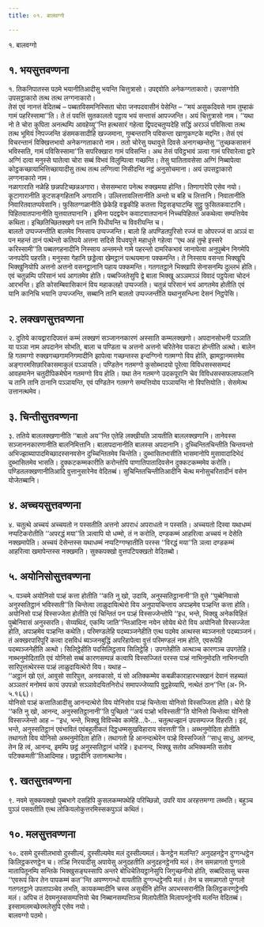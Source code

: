 ```yaml
---
title: ०१. बालवग्गो

---
```

१. बालवग्गो  


## १. भयसुत्तवण्णना

१. तिकनिपातस्स पठमे भयानीतिआदीसु भयन्ति चित्तुत्रासो। उपद्दवोति अनेकग्गताकारो। उपसग्गोति उपसट्ठाकारो तत्थ तत्थ लग्गनाकारो।  
तेसं एवं नानत्तं वेदितब्बं – पब्बतविसमनिस्सिता चोरा जनपदवासीनं पेसेन्ति – ‘‘मयं असुकदिवसे नाम तुम्हाकं गामं पहरिस्सामा’’ति। ते तं पवत्तिं सुतकालतो पट्ठाय भयं सन्तासं आपज्जन्ति। अयं चित्तुत्रासो नाम। ‘‘यथा नो ते चोरा कुपिता अनत्थम्पि आवहेय्यु’’न्ति हत्थसारं गहेत्वा द्विपदचतुप्पदेहि सद्धिं अरञ्ञं पविसित्वा तत्थ तत्थ भूमियं निपज्जन्ति डंसमकसादीहि खज्जमाना, गुम्बन्तरानि पविसन्ता खाणुकण्टके मद्दन्ति। तेसं एवं विचरन्तानं विक्खित्तभावो अनेकग्गताकारो नाम। ततो चोरेसु यथावुत्ते दिवसे अनागच्छन्तेसु ‘‘तुच्छकसासनं भविस्सति, गामं पविसिस्सामा’’ति सपरिक्खारा गामं पविसन्ति। अथ तेसं पविट्ठभावं ञत्वा गामं परिवारेत्वा द्वारे अग्गिं दत्वा मनुस्से घातेत्वा चोरा सब्बं विभवं विलुम्पित्वा गच्छन्ति। तेसु घातितावसेसा अग्गिं निब्बापेत्वा कोट्ठकच्छायाभित्तिच्छायादीसु तत्थ तत्थ लग्गित्वा निसीदन्ति नट्ठं अनुसोचमाना। अयं उपसट्ठाकारो लग्गनाकारो नाम।  
नळागाराति नळेहि छन्नपटिच्छन्नअगारा। सेससम्भारा पनेत्थ रुक्खमया होन्ति। तिणागारेपि एसेव नयो। कूटागारानीति कूटसङ्गहितानि अगारानि। उल्लित्तावलित्तानीति अन्तो च बहि च लित्तानि। निवातानीति निवारितवातप्पवेसानि। फुसितग्गळानीति छेकेहि वड्ढकीहि कतत्ता पिट्ठसङ्घाटम्हि सुट्ठु फुसितकवाटानि। पिहितवातपानानीति युत्तवातपानानि। इमिना पदद्वयेन कवाटवातपानानं निच्चपिहिततं अकथेत्वा सम्पत्तियेव कथिता। इच्छितिच्छितक्खणे पन तानि पिधीयन्ति च विवरीयन्ति च।  
बालतो उप्पज्जन्तीति बालमेव निस्साय उप्पज्जन्ति। बालो हि अपण्डितपुरिसो रज्जं वा ओपरज्जं वा अञ्ञं वा पन महन्तं ठानं पत्थेन्तो कतिपये अत्तना सदिसे विधवपुत्ते महाधुत्ते गहेत्वा ‘‘एथ अहं तुम्हे इस्सरे करिस्सामी’’ति पब्बतगहनादीनि निस्साय अन्तमन्ते गामे पहरन्तो दामरिकभावं जानापेत्वा अनुपुब्बेन निगमेपि जनपदेपि पहरति। मनुस्सा गेहानि छड्डेत्वा खेमट्ठानं पत्थयमाना पक्कमन्ति। ते निस्साय वसन्ता भिक्खूपि भिक्खुनियोपि अत्तनो अत्तनो वसनट्ठानानि पहाय पक्कमन्ति। गतगतट्ठाने भिक्खापि सेनासनम्पि दुल्लभं होति। एवं चतुन्नम्पि परिसानं भयं आगतमेव होति। पब्बज्जितेसुपि द्वे बाला भिक्खू अञ्ञमञ्ञं विवादं पट्ठपेत्वा चोदनं आरभन्ति। इति कोसम्बिवासिकानं विय महाकलहो उप्पज्जति। चतुन्नं परिसानं भयं आगतमेव होतीति एवं यानि कानिचि भयानि उप्पज्जन्ति, सब्बानि तानि बालतो उप्पज्जन्तीति यथानुसन्धिना देसनं निट्ठपेसि।  


## २. लक्खणसुत्तवण्णना

२. दुतिये कायद्वारादिपवत्तं कम्मं लक्खणं सञ्जाननकारणं अस्साति कम्मलक्खणो। अपदानसोभनी पञ्ञाति या पञ्ञा नाम अपदानेन सोभति, बाला च पण्डिता च अत्तनो अत्तनो चरितेनेव पाकटा होन्तीति अत्थो। बालेन हि गतमग्गो रुक्खगच्छगामनिगमादीनि झापेत्वा गच्छन्तस्स इन्दग्गिनो गतमग्गो विय होति, झामट्ठानमत्तमेव अङ्गारमसिछारिकासमाकुलं पञ्ञायति। पण्डितेन गतमग्गो कुसोब्भादयो पूरेत्वा विविधसस्ससम्पदं आवहमानेन चतुदीपिकमेघेन गतमग्गो विय होति। यथा तेन गतमग्गे उदकपूरानि चेव विविधसस्सफलाफलानि च तानि तानि ठानानि पञ्ञायन्ति, एवं पण्डितेन गतमग्गे सम्पत्तियोव पञ्ञायन्ति नो विपत्तियोति। सेसमेत्थ उत्तानत्थमेव।  


## ३. चिन्तीसुत्तवण्णना

३. ततिये बाललक्खणानीति ‘‘बालो अय’’न्ति एतेहि लक्खीयति ञायतीति बाललक्खणानि। तानेवस्स सञ्जाननकारणानीति बालनिमित्तानि। बालापदानानीति बालस्स अपदानानि। दुच्चिन्तितचिन्तीति चिन्तयन्तो अभिज्झाब्यापादमिच्छादस्सनवसेन दुच्चिन्तितमेव चिन्तेति। दुब्भासितभासीति भासमानोपि मुसावादादिभेदं दुब्भासितमेव भासति। दुक्कटकम्मकारीति करोन्तोपि पाणातिपातादिवसेन दुक्कटकम्ममेव करोति। पण्डितलक्खणानीतिआदि वुत्तानुसारेनेव वेदितब्बं। सुचिन्तितचिन्तीतिआदीनि चेत्थ मनोसुचरितादीनं वसेन योजेतब्बानि।  


## ४. अच्चयसुत्तवण्णना

४. चतुत्थे अच्चयं अच्चयतो न पस्सतीति अत्तनो अपराधं अपराधतो न पस्सति। अच्चयतो दिस्वा यथाधम्मं नप्पटिकरोतीति ‘‘अपरद्धं मया’’ति ञत्वापि यो धम्मो, तं न करोति, दण्डकम्मं आहरित्वा अच्चयं न देसेति नक्खमापेति। अच्चयं देसेन्तस्स यथाधम्मं नप्पटिग्गण्हातीति परस्स ‘‘विरद्धं मया’’ति ञत्वा दण्डकम्मं आहरित्वा खमापेन्तस्स नक्खमति। सुक्कपक्खो वुत्तपटिपक्खतो वेदितब्बो।  


## ५. अयोनिसोसुत्तवण्णना

५. पञ्चमे अयोनिसो पञ्हं कत्ता होतीति ‘‘कति नु खो, उदायि, अनुस्सतिट्ठानानी’’ति वुत्ते ‘‘पुब्बेनिवासो अनुस्सतिट्ठानं भविस्सती’’ति चिन्तेत्वा लाळुदायित्थेरो विय अनुपायचिन्ताय अपञ्हमेव पञ्हन्ति कत्ता होति। अयोनिसो पञ्हं विस्सज्जेता होतीति एवं चिन्तितं पन पञ्हं विस्सज्जेन्तोपि ‘‘इध, भन्ते, भिक्खु अनेकविहितं पुब्बेनिवासं अनुस्सरति। सेय्यथिदं, एकम्पि जाति’’न्तिआदिना नयेन सोयेव थेरो विय अयोनिसो विस्सज्जेता होति, अपञ्हमेव पञ्हन्ति कथेति। परिमण्डलेहि पदब्यञ्जनेहीति एत्थ पदमेव अत्थस्स ब्यञ्जनतो पदब्यञ्जनं। तं अक्खरपारिपूरिं कत्वा दसविधं ब्यञ्जनबुद्धिं अपरिहापेत्वा वुत्तं परिमण्डलं नाम होति, एवरूपेहि पदब्यञ्जनेहीति अत्थो। सिलिट्ठेहीति पदसिलिट्ठताय सिलिट्ठेहि। उपगतेहीति अत्थञ्च कारणञ्च उपगतेहि। नाब्भनुमोदिताति एवं योनिसो सब्बं कारणसम्पन्नं कत्वापि विस्सज्जितं परस्स पञ्हं नाभिनुमोदति नाभिनन्दति सारिपुत्तत्थेरस्स पञ्हं लाळुदायित्थेरो विय। यथाह –  
‘‘अट्ठानं खो एतं, आवुसो सारिपुत्त, अनवकासो, यं सो अतिक्कम्मेव कबळीकाराहारभक्खानं देवानं सहब्यतं अञ्ञतरं मनोमयं कायं उपपन्नो सञ्ञावेदयितनिरोधं समापज्जेय्यापि वुट्ठहेय्यापि, नत्थेतं ठान’’न्ति (अ॰ नि॰ ५.१६६)।  
योनिसो पञ्हं कत्तातिआदीसु आनन्दत्थेरो विय योनिसोव पञ्हं चिन्तेत्वा योनिसो विस्सज्जिता होति। थेरो हि ‘‘कति नु खो, आनन्द, अनुस्सतिट्ठानानी’’ति पुच्छितो ‘‘अयं पञ्हो भविस्सती’’ति योनिसो चिन्तेत्वा योनिसो विस्सज्जेन्तो आह – ‘‘इध, भन्ते, भिक्खु विविच्चेव कामेहि…पे॰… चतुत्थज्झानं उपसम्पज्ज विहरति। इदं, भन्ते, अनुस्सतिट्ठानं एवंभावितं एवंबहुलीकतं दिट्ठधम्मसुखविहाराय संवत्तती’’ति। अब्भनुमोदिता होतीति तथागतो विय योनिसो अब्भनुमोदिता होति। तथागतो हि आनन्दत्थेरेन पञ्हे विस्सज्जिते ‘‘साधु साधु, आनन्द, तेन हि त्वं, आनन्द, इमम्पि छट्ठं अनुस्सतिट्ठानं धारेहि। इधानन्द, भिक्खु सतोव अभिक्कमति सतोव पटिक्कमती’’तिआदिमाह। छट्ठादीनि उत्तानत्थानेव।  


## ९. खतसुत्तवण्णना

९. नवमे सुक्कपक्खो पुब्बभागे दसहिपि कुसलकम्मपथेहि परिच्छिन्नो, उपरि याव अरहत्तमग्गा लब्भति। बहुञ्च पुञ्ञं पसवतीति एत्थ लोकियलोकुत्तरमिस्सकपुञ्ञं कथितं।  


## १०. मलसुत्तवण्णना

१०. दसमे दुस्सीलभावो दुस्सील्यं, दुस्सील्यमेव मलं दुस्सील्यमलं। केनट्ठेन मलन्ति? अनुदहनट्ठेन दुग्गन्धट्ठेन किलिट्ठकरणट्ठेन च। तञ्हि निरयादीसु अपायेसु अनुदहतीति अनुदहनट्ठेनपि मलं। तेन समन्नागतो पुग्गलो मातापितूनम्पि सन्तिके भिक्खुसङ्घस्सापि अन्तरे बोधिचेतियट्ठानेसुपि जिगुच्छनीयो होति, सब्बदिसासु चस्स ‘‘एवरूपं किर तेन पापकम्मं कत’’न्ति अवण्णगन्धो वायतीति दुग्गन्धट्ठेनपि मलं। तेन च समन्नागतो पुग्गलो गतगतट्ठाने उपतापञ्चेव लभति, कायकम्मादीनि चस्स असुचीनि होन्ति अपभस्सरानीति किलिट्ठकरणट्ठेनपि मलं। अपिच तं देवमनुस्ससम्पत्तियो चेव निब्बानसम्पत्तिञ्च मिलापेतीति मिलापनट्ठेनपि मलन्ति वेदितब्बं। इस्सामलमच्छेरमलेसुपि एसेव नयो।  
बालवग्गो पठमो।  